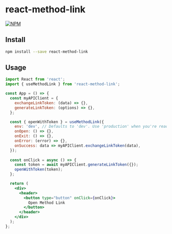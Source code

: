# react-method-link

[![NPM](https://img.shields.io/npm/v/react-method-link.svg)](https://www.npmjs.com/package/react-method-link)

## Install

```bash
npm install --save react-method-link
```

## Usage

```jsx
import React from 'react';
import { useMethodLink } from 'react-method-link';

const App = () => {
  const myAPIClient = {
    exchangeLinkToken: (data) => {},
    generateLinkToken: (options) => {},
  };

  const { openWithToken } = useMethodLink({
    env: 'dev', // Defaults to 'dev'. Use 'production' when you're ready to go live.
    onOpen: () => {},
    onExit: () => {},
    onError: (error) => {},
    onSuccess: data => myAPIClient.exchangeLinkToken(data),
  });
  
  const onClick = async () => {
    const token = await myAPIClient.generateLinkToken({});
    openWithToken(token);
  };

  return (
    <div>
      <header>
        <button type="button" onClick={onClick}>
          Open Method Link
        </button>
      </header>
    </div>
  );
};
```
